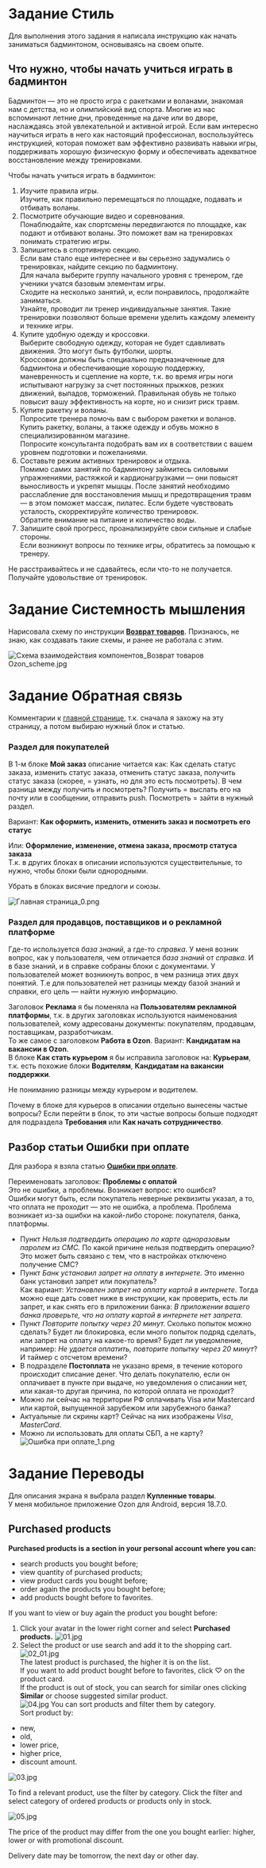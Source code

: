 # Задание Стиль
Для выполнения этого задания я написала инструкцию как начать заниматься бадминтоном, основываясь на своем опыте.  

## Что нужно, чтобы начать учиться играть в бадминтон ##
Бадминтон — это не просто игра с ракетками и воланами, знакомая нам с детства, но и олимпийский вид спорта. Многие из нас вспоминают летние дни, проведенные на даче или во дворе, наслаждаясь этой увлекательной и активной игрой. Если вам интересно научиться играть в него как настоящий профессионал, воспользуйтесь инструкцией, которая поможет вам эффективно развивать навыки игры, поддерживать хорошую физическую форму и обеспечивать адекватное восстановление между тренировками.

Чтобы начать учиться играть в бадминтон:
1. Изучите правила игры.  
Изучите, как правильно перемещаться по площадке, подавать и отбивать воланы.   
2. Посмотрите обучающие видео и соревнования.  
Понаблюдайте, как спортсмены передвигаются по площадке, как подают и отбивают воланы. Это поможет вам на тренировках понимать стратегию игры.
3. Запишитесь в спортивную секцию.  
Если вам стало еще интереснее и вы серьезно задумались о тренировках, найдите секцию по бадминтону.  
Для начала выберите группу начального уровня с тренером, где ученики учатся базовым элементам игры.  
Сходите на несколько занятий, и, если понравилось, продолжайте заниматься.  
Узнайте, проводит ли тренер индивидуальные занятия. Такие тренировки позволяют больше времени уделить каждому элементу и технике игры.    
3. Купите удобную одежду и кроссовки.  
Выберите свободную одежду, которая не будет сдавливать движения. Это могут быть футболки, шорты.   
Кроссовки должны быть специально предназначенные для бадминтона и обеспечивающие хорошую поддержку, маневренность и сцепление на корте, т.к. во время игры ноги испытывают нагрузку за счет постоянных прыжков, резких движений, выпадов, торможений. Правильная обувь не только повысит вашу эффективность на корте, но и снизит риск травм. 
4. Купите ракетку и воланы.  
Попросите тренера помочь вам с выбором ракетки и воланов.  
Купить ракетку, воланы, а также одежду и обувь можно в специализированном магазине.  
Попросите консультанта подобрать вам их в соответствии с вашем уровнем подготовки и пожеланиями.
6. Составьте режим активных тренировок и отдыха.  
Помимо самих занятий по бадминтону займитесь силовыми упражнениями, растяжкой и кардионагрузками — они повысят выносливость и укрепят мышцы.
После занятий необходимо расслабление для восстановления мышц и предотвращения травм — в этом поможет массаж, пилатес.
Если будете чувствовать усталость, скорректируйте количество тренировок.  
Обратите внимание на питание и количество воды.
7. Запишите свой прогресс, проанализируйте свои сильные и слабые стороны.       
Если возникнут вопросы по технике игры, обратитесь за помощью к тренеру.

Не расстраивайтесь и не сдавайтесь, если что-то не получается. Получайте удовольствие от тренировок.


# Задание Системность мышления  
Нарисовала схему по инструкции [**Возврат товаров**](https://docs.ozon.ru/common/otmena-i-vozvrat-zakaza/kak-vernut-tovar/?country=RU). 
Признаюсь, не знаю, как создавать такие схемы, и ранее не работала с этим.

![Схема взаимодействия компонентов_Возврат товаров Ozon_scheme.jpg](https://github.com/dariatim/instructions-Ozon/blob/6adc1867e65b4391a4af75ed016a0279ca36ede4/%D0%A1%D1%85%D0%B5%D0%BC%D0%B0%20%D0%B2%D0%B7%D0%B0%D0%B8%D0%BC%D0%BE%D0%B4%D0%B5%D0%B9%D1%81%D1%82%D0%B2%D0%B8%D1%8F%20%D0%BA%D0%BE%D0%BC%D0%BF%D0%BE%D0%BD%D0%B5%D0%BD%D1%82%D0%BE%D0%B2_%D0%92%D0%BE%D0%B7%D0%B2%D1%80%D0%B0%D1%82%20%D1%82%D0%BE%D0%B2%D0%B0%D1%80%D0%BE%D0%B2%20Ozon_scheme.jpg)   


# Задание Обратная связь
Комментарии к [главной странице](https://docs.ozon.ru/main/), т.к. сначала я захожу на эту страницу, а потом выбираю нужный блок и статью.  

### Раздел для покупателей ###   
В 1-м блоке **Мой заказ** описание читается как: Как сделать статус заказа, изменить статус заказа, отменить статус заказа, получить статус заказа (скорее, = узнать, но для это есть посмотреть).
В чем разница между получить и посмотреть? Получить = выслать его на почту или в сообщении, отправить push. Посмотреть = зайти в нужный раздел.

Вариант: **Как оформить, изменить, отменить заказ и посмотреть его статус**

Или: **Оформление, изменение, отмена заказа, просмотр статуса заказа**  
Т.к. в других блоках в описании используются существительные, то нужно, чтобы блоки были однородными.

Убрать в блоках висячие предлоги и союзы. 

![Главная страница_0.png](https://github.com/dariatim/Instructions/blob/d8e7856686f2e12f012b6e2dbc1d6f52facf23e7/%D0%93%D0%BB%D0%B0%D0%B2%D0%BD%D0%B0%D1%8F%20%D1%81%D1%82%D1%80%D0%B0%D0%BD%D0%B8%D1%86%D0%B0_0.png)
### Раздел для продавцов, поставщиков и о рекламной платформе ###
Где-то используется *база знаний*, а где-то *справка*. У меня возник вопрос, как у пользователя, чем отличается *база знаний* от *справка*. И в базе знаний, и в справке собраны блоки с документами. У пользователей может возникнуть вопрос, в чем разница этих двух понятий. Т.е для пользователей нет разницы между базой знаний и справки, его цель — найти нужную информацию.

Заголовок **Реклама** я бы поменяла на **Пользователям рекламной платформы**, т.к. в других заголовках используются наименования пользователей, кому адресованы документы: покупателям, продавцам, поставщикам, разработчикам.   
То же самое с заголовком **Работа в Ozon**. Вариант: **Кандидатам на вакансии в Ozon**.  
В блоке **Как стать курьером** я бы исправила заголовок на: **Курьерам**, т.к. есть похожие блоки **Водителям**, **Кандидатам на вакансии поддержки**.  

Не пониманию разницы между курьером и водителем. 

Почему в блоке для курьеров в описании отдельно вынесены частые вопросы? Если перейти в блок, то эти частые вопросы больше подходят для подраздела **Требования** или **Как начать сотрудничество**. 

## Разбор статьи **Ошибки при оплате**
Для разбора я взяла статью  [**Ошибки при оплате**](https://docs.ozon.ru/common/oplata/oshibka-pri-oplate/?country=RU).  

Переименовать заголовок: **Проблемы с оплатой**  
Это не ошибки, а проблемы. Возникает вопрос: кто ошибся?   
Ошибки могут быть, если покупатель неверные реквизиты указал, а то, что оплата не проходит — это не ошибка, а проблема. Проблема возникает из-за ошибки на какой-либо стороне: покупателя, банка, платформы.    
* Пункт *Нельзя подтвердить операцию по карте одноразовым паролем из СМС.* По какой причине нельзя подтвердить операцию? Это может быть связано с тем, что в настройках отключено получение СМС?    
* Пункт *Банк установил запрет на оплату в интернете.* Это именно банк установил запрет или покупатель?  
  Как вариант: *Установлен запрет на оплату картой в интернете.* Тогда можно еще дать совет ниже в инструкции, как проверить, есть ли запрет, и как снять его в приложении банка: *В приложении вашего банка проверьте, что на оплату картой в интернете нет запрета.*   
* Пункт *Повторите попытку через 20 минут.* Сколько попыток можно сделать? Будет ли блокировка, если много попыток подряд сделать, или запрет на оплату на какое-то время? Будет ли уведомление, например: *Не удается оплатить, повторите попытку через 20 минут*? И таймер с отсчетом времени?    
* В подразделе **Постоплата** не указано время, в течение которого происходит списание денег.
Что делать покупателю, если он оплачивает в пункте при выдаче, но уведомления о списании нет, или какая-то другая причина, по которой оплата не проходит?  
* Можно ли сейчас на территории РФ оплачивать Visa или Mastercard или картой, выпущенной зарубежом или зарубежного банка?
* Актуальные ли скрины карт? Сейчас на них изображены *Visa*, *MasterCard*.  
* Можно ли использовать для оплаты СБП, а не карту?  
![Ошибка при оплате_1.png](https://github.com/dariatim/Instructions/blob/1b58f6dc2b4337bfdf54173ec0fdc422095bdacb/%D0%9E%D1%88%D0%B8%D0%B1%D0%BA%D0%B0%20%D0%BF%D1%80%D0%B8%20%D0%BE%D0%BF%D0%BB%D0%B0%D1%82%D0%B5_1.png)  

# Задание Переводы

Для описания экрана я выбрала раздел **Купленные товары**.  
У меня мобильное приложение Ozon для Android, версия 18.7.0.

## Purchased products

**Purchased products is a section in your personal account where you can:**

* search products you bought before;  
* view quantity of purchased products;  
* view product cards you bought before;  
* order again the products you bought before;  
* add products bought before to favorites.
  
If you want to view or buy again the product you bought before:
1. Click your avatar in the lower right corner and select **Purchased** **products.**
![01.jpg](https://github.com/dariatim/Instructions/blob/7efb59f9ebfa9cdf4a88161d3f9a89db882b2753/01.jpg)
2. Select the product or use search and add it to the shopping cart.
![02_01.jpg](https://github.com/dariatim/Instructions/blob/b2ae686284737679a08143c51dd0937d16d9884d/02_01.jpg)    
The latest product is purchased, the higher it is on the list.  
If you want to add product bought before to favorites, click ♡ on the product card.  
If the product is out of stock, you can search for similar ones clicking **Similar** or choose suggested similar product.  
![04.jpg](https://github.com/dariatim/Instructions/blob/0c14b5fdeceaa10b8193245c7468079eadaeb60b/04.jpg) 
You can sort products and filter them by category.  
Sort product by:
* new,  
* old,  
* lower price,  
* higher price,  
* discount amount.
     
![03.jpg](https://github.com/dariatim/Instructions/blob/6e43c95c3492b68fe8465b50a90f1f7cd5f62678/03.jpg)
   
To find a relevant product, use the filter by category. Click the filter and select category of ordered products or products only in stock.

![05.jpg](https://github.com/dariatim/Instructions/blob/c332767c9ed8e7c1d687f8944b9b4bf1432949e8/05.jpg)






The price of the product may differ from the one you bought earlier: higher, lower or with promotional discount.

Delivery date may be tomorrow, the next day or other day. 


